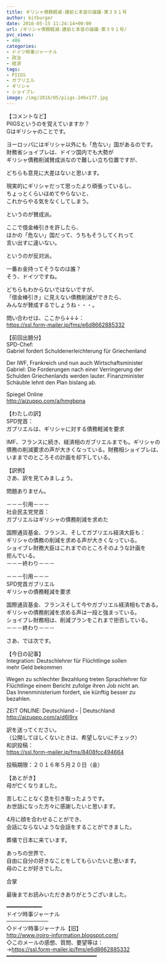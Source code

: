 ```yaml
---
title: ギリシャ債務軽減-建前と本音の論議-第３９１号
author: bitburger
date: 2016-05-15 11:24:14+00:00
url: /ギリシャ債務軽減-建前と本音の論議-第３９１号/
pvc_views:
- 406
categories:
- ドイツ時事ジャーナル
- 政治
- 経済
tags:
- PIIGS
- ガブリエル
- ギリシャ
- ショイブレ
image: /img/2016/05/piigs-246x177.jpg
---
```

【コメントなど】  
PIIGSというのを覚えていますか？  
Gはギリシャのことです。  
  
ヨーロッパにはギリシャ以外にも「危ない」国があるのです。  
財務省ショイブレは、ドイツ国内でも大勢が  
ギリシャ債務削減賛成派なので難しい立ち位置ですが、  
  
どちらも意見に大差はないと思います。  
  
現実的にギリシャだって思ったより頑張っているし、  
ちょっとくらいほめてやらないと、  
これからやる気をなくしてしまう。  
  
というのが賛成派。  
  
ここで借金棒引きを許したら、  
ほかの「危ない」国だって、うちもそうしてくれって  
言い出すに違いない。  
  
というのが反対派。  
  
一番お金持ってそうなのは誰？  
そう、ドイツですね。  
  
どちらもわからないではないですが、  
「借金棒引き」に見えない債務削減ができたら、  
みんなが賛成するでしょうね・・・。  
  
  
問い合わせは、ここから↓↓↓：  
<https://ssl.form-mailer.jp/fms/e6d8662885332>  
  
  
【前回出題分】  
SPD-Chef:  
Gabriel fordert Schuldenerleichterung für Griechenland  
  
Der IWF, Frankreich und nun auch Wirtschaftsminister  
Gabriel: Die Forderungen nach einer Verringerung der  
Schulden Griechenlands werden lauter. Finanzminister  
Schäuble lehnt den Plan bislang ab.  
  
Spiegel Online  
<http://aizuppo.com/a/hmgbpna>  
  
  
【わたしの訳】  
SPD党首：  
ガブリエルは、ギリシャに対する債務軽減を要求  
  
IMF、フランスに続き、経済相のガブリエルまでも。ギリシャの  
債務の削減要求の声が大きくなっている。財務相ショイブレは、  
いままでのところその計画を却下している。  
  
  
【訳例】  
さあ、訳を見てみましょう。  
  
問題ありません。  
  
－－－引用－－－  
社会民主党党首：  
ガブリエルはギリシャの債務削減を求めた  
  
国際通貨基金、フランス、そしてガブリエル経済大臣も：  
ギリシャの債務の削減を求める声が大きくなっている。  
ショイブレ財務大臣はこれまでのところそのような計画を  
拒んでいる。  
－－－終わり－－－  
  
  
－－－引用－－－  
SPD党首ガブリエル  
ギリシャの債務軽減を要求  
  
国際通貨基金、フランスそして今やガブリエル経済相もである。  
ギリシャの債務削減を求める声は一段と強まっている。  
ショイブレ財務相は、削減プランをこれまで拒否している。  
－－－終わり－－－  
  
  
さあ、では次です。  
  
【今日の記事】  
Integration: Deutschlehrer für Flüchtlinge sollen  
mehr Geld bekommen  
  
Wegen zu schlechter Bezahlung treten Sprachlehrer für  
Flüchtlinge einem Bericht zufolge ihren Job nicht an.  
Das Innenministerium fordert, sie künftig besser zu  
bezahlen.  
  
ZEIT ONLINE: Deutschland &#8211; | Deutschland  
<http://aizuppo.com/a/d6l9rx>  
  
  
訳を送ってください。  
（公開してほしくないときは、希望しないにチェック）  
和訳投稿：  
 <https://ssl.form-mailer.jp/fms/8408fcc494664>  
  
投稿期限：２０１６年５月２０日（金）  
  
【あとがき】  
母が亡くなりました。  
  
苦しむことなく息を引き取ったようです。  
お世話になった方々に感謝したいと思います。  
  
4月に顔を合わせることができ、  
会話にならないような会話をすることができました。  
  
葬儀で日本に来ています。  
  
  
あっちの世界で、  
自由に自分の好きなことをしてもらいたいと思います。  
母のことが好きでした。  
  
合掌  
  
  
最後までお読みいただきありがとうございました。  
  
  
━━━━━━━━━━━  
ドイツ時事ジャーナル  
───────────  
◇ドイツ時事ジャーナル【旧】  
<http://www.iroiro-information.blogspot.com/>  
◇このメールの感想、質問、要望等は：  
-><https://ssl.form-mailer.jp/fms/e6d8662885332>  
━━━━━━━━━━━━━━━━━━━━━━━━━━━━